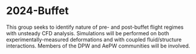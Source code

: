 # 2024-Buffet
This group seeks to identify nature of pre- and post-buffet flight regimes with unsteady CFD analysis. Simulations will be performed on both experimentally-measured deformations and with coupled fluid/structure interactions. Members of the DPW and AePW communities will be involved. 
